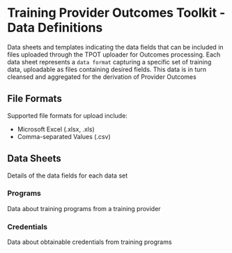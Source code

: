 # Training Provider Outcomes Toolkit - Data Definitions
Data sheets and templates indicating the data fields that can be included in files uploaded through the TPOT uploader for Outcomes processing. Each data sheet represents a `data format` capturing a specific set of training data, uploadable as files containing desired fields. This data is in turn cleansed and aggregated for the derivation of Provider Outcomes

## File Formats
Supported file formats for upload include:
* Microsoft Excel (.xlsx, .xls)
* Comma-separated Values (.csv)

## Data Sheets
Details of the data fields for each data set

### Programs
Data about training programs from a training provider

### Credentials
Data about obtainable credentials from training programs

<!-- ### Providers -->

<!-- ### Participants -->

<!-- ### Wages -->

